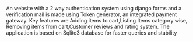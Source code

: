 An website with a 2 way authentication system using django forms and a verification mail is made using Token generator, an integrated payment gateway.
Key features are Adding items to cart,Listing Items category wise, Removing items from cart,Customer reviews and rating system. 
The application is based on Sqlite3 database for faster queries and stability
